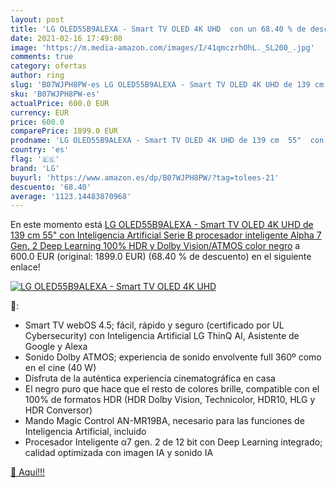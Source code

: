 ```yaml
---
layout: post
title: 'LG OLED55B9ALEXA - Smart TV OLED 4K UHD  con un 68.40 % de descuento'
date: 2021-02-16 17:49:08
image: 'https://m.media-amazon.com/images/I/41qmczrhOhL._SL200_.jpg'
comments: true
category: ofertas
author: ring
slug: 'B07WJPH8PW-es LG OLED55B9ALEXA - Smart TV OLED 4K UHD de 139 cm 55" con...'
sku: 'B07WJPH8PW-es'
actualPrice: 600.0 EUR
currency: EUR
price: 600.0
comparePrice: 1899.0 EUR
prodname: 'LG OLED55B9ALEXA - Smart TV OLED 4K UHD de 139 cm  55"  con Inteligencia Artificial  Serie B  procesador inteligente Alpha 7 Gen. 2  Deep Learning  100% HDR y Dolby Vision/ATMOS   color negro'
country: 'es'
flag: '🇪🇸'
brand: 'LG'
buyurl: 'https://www.amazon.es/dp/B07WJPH8PW/?tag=tolees-21'
descuento: '68.40'
average: '1123.14483870968'
---
```


En este momento está [LG OLED55B9ALEXA - Smart TV OLED 4K UHD de 139 cm  55"  con Inteligencia Artificial  Serie B  procesador inteligente Alpha 7 Gen. 2  Deep Learning  100% HDR y Dolby Vision/ATMOS   color negro](https://www.amazon.es/dp/B07WJPH8PW/?tag=tolees-21) a 600.0 EUR (original: 1899.0 EUR) (68.40 %  de descuento) en el siguiente enlace!

[![LG OLED55B9ALEXA - Smart TV OLED 4K UHD ](https://m.media-amazon.com/images/I/41qmczrhOhL._SL200_.jpg)](https://www.amazon.es/dp/B07WJPH8PW/?tag=tolees-21)

🔎:

- Smart TV webOS 4.5; fácil, rápido y seguro (certificado por UL Cybersecurity) con Inteligencia Artificial LG ThinQ AI, Asistente de Google y Alexa
- Sonido Dolby ATMOS; experiencia de sonido envolvente full 360º como en el cine (40 W)
- Disfruta de la auténtica experiencia cinematográfica en casa
- El negro puro que hace que el resto de colores brille, compatible con el 100% de formatos HDR (HDR Dolby Vision, Technicolor, HDR10, HLG y HDR Conversor)
- Mando Magic Control AN-MR19BA, necesario para las funciones de Inteligencia Artificial, incluido
- Procesador Inteligente α7 gen. 2 de 12 bit con Deep Learning integrado; calidad optimizada con imagen IA y sonido IA

[🛒 Aquí!!!](https://www.amazon.es/dp/B07WJPH8PW/?tag=tolees-21)
